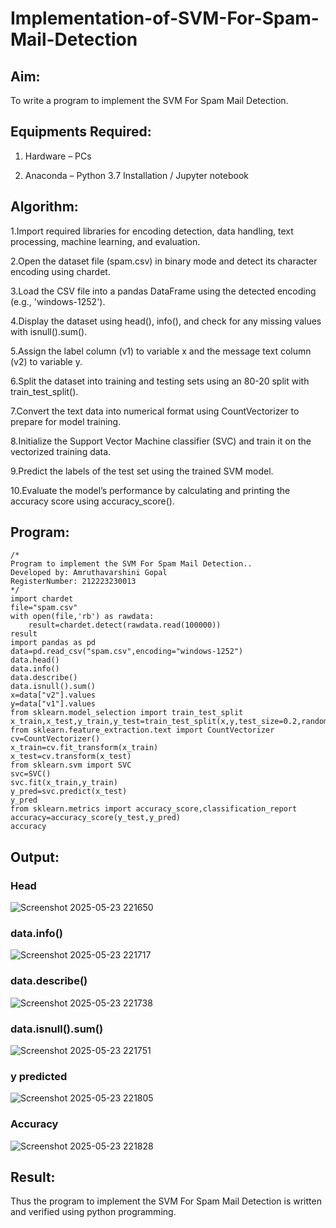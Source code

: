 # Implementation-of-SVM-For-Spam-Mail-Detection

## Aim:

To write a program to implement the SVM For Spam Mail Detection.

## Equipments Required:

1. Hardware – PCs

2. Anaconda – Python 3.7 Installation / Jupyter notebook

## Algorithm:

1.Import required libraries for encoding detection, data handling, text processing, machine learning, and evaluation.

2.Open the dataset file (spam.csv) in binary mode and detect its character encoding using chardet.

3.Load the CSV file into a pandas DataFrame using the detected encoding (e.g., 'windows-1252').

4.Display the dataset using head(), info(), and check for any missing values with isnull().sum().

5.Assign the label column (v1) to variable x and the message text column (v2) to variable y.

6.Split the dataset into training and testing sets using an 80-20 split with train_test_split().

7.Convert the text data into numerical format using CountVectorizer to prepare for model training.

8.Initialize the Support Vector Machine classifier (SVC) and train it on the vectorized training data.

9.Predict the labels of the test set using the trained SVM model.

10.Evaluate the model’s performance by calculating and printing the accuracy score using accuracy_score().

## Program:
```
/*
Program to implement the SVM For Spam Mail Detection..
Developed by: Amruthavarshini Gopal
RegisterNumber: 212223230013 
*/
import chardet
file="spam.csv"
with open(file,'rb') as rawdata:
    result=chardet.detect(rawdata.read(100000))
result
import pandas as pd
data=pd.read_csv("spam.csv",encoding="windows-1252")
data.head()
data.info()
data.describe()
data.isnull().sum()
x=data["v2"].values
y=data["v1"].values
from sklearn.model_selection import train_test_split
x_train,x_test,y_train,y_test=train_test_split(x,y,test_size=0.2,random_state=0)
from sklearn.feature_extraction.text import CountVectorizer
cv=CountVectorizer()
x_train=cv.fit_transform(x_train)
x_test=cv.transform(x_test)
from sklearn.svm import SVC
svc=SVC()
svc.fit(x_train,y_train)
y_pred=svc.predict(x_test)
y_pred
from sklearn.metrics import accuracy_score,classification_report
accuracy=accuracy_score(y_test,y_pred)
accuracy
```

## Output:

### Head
![Screenshot 2025-05-23 221650](https://github.com/user-attachments/assets/eb9a86c4-2b46-4fa9-b378-5a58bafe7b9b)

### data.info()
![Screenshot 2025-05-23 221717](https://github.com/user-attachments/assets/15e247d8-2f4b-4345-87b0-041877d24414)

### data.describe()
![Screenshot 2025-05-23 221738](https://github.com/user-attachments/assets/d7574454-49b9-44a7-81c5-bfc5ece2a91f)

### data.isnull().sum()
![Screenshot 2025-05-23 221751](https://github.com/user-attachments/assets/1faa62ad-f407-45b9-a6bf-4f48683efbac)

### y predicted 
![Screenshot 2025-05-23 221805](https://github.com/user-attachments/assets/99c45c8c-9d4d-4fb0-8de7-9db453284461)

### Accuracy
![Screenshot 2025-05-23 221828](https://github.com/user-attachments/assets/f37145f5-32b6-4a79-bf2c-dab6c69dda10)


## Result:

Thus the program to implement the SVM For Spam Mail Detection is written and verified using python programming.
